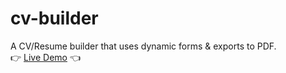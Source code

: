 # cv-builder
A CV/Resume builder that uses dynamic forms & exports to PDF.<br/>
👉 [Live Demo](https://luk3-v.github.io/cv-builder/) 👈
